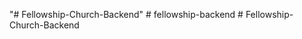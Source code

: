 "# Fellowship-Church-Backend" 
#   f e l l o w s h i p - b a c k e n d  
 #   F e l l o w s h i p - C h u r c h - B a c k e n d  
 